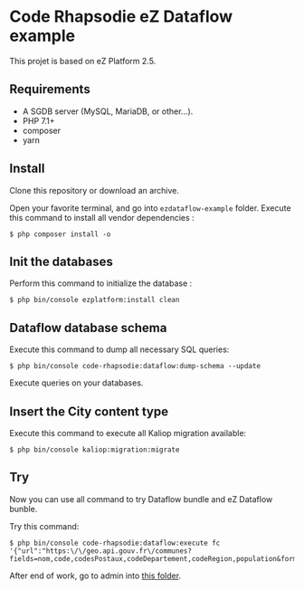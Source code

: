 # Code Rhapsodie eZ Dataflow example

This projet is based on eZ Platform 2.5.

## Requirements

* A SGDB server (MySQL, MariaDB, or other...).
* PHP 7.1+
* composer
* yarn

## Install

Clone this repository or download an archive.

Open your favorite terminal, and go into `ezdataflow-example` folder.
Execute this command to install all vendor dependencies :

```shell script
$ php composer install -o
```

## Init the databases

Perform this command to initialize the database :

```shell script
$ php bin/console ezplatform:install clean
```

## Dataflow database schema

Execute this command to dump all necessary SQL queries:

```shell script
$ php bin/console code-rhapsodie:dataflow:dump-schema --update
```

Execute queries on your databases.

## Insert the City content type

Execute this command to execute all Kaliop migration available:

```shell script
$ php bin/console kaliop:migration:migrate 
```

## Try

Now you can use all command to try Dataflow bundle and eZ Dataflow bunble.

Try this command:

```shell script
$ php bin/console code-rhapsodie:dataflow:execute fc '{"url":"https:\/\/geo.api.gouv.fr\/communes?fields=nom,code,codesPostaux,codeDepartement,codeRegion,population&format=json&geometry=centre","content_type":"city","parent_location_id":57}'
```

After end of work, go to admin into [this folder](http://127.0.0.1/admin/content/location/57).
